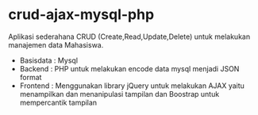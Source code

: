 # crud-ajax-mysql-php

Aplikasi sederahana CRUD (Create,Read,Update,Delete) untuk melakukan manajemen data Mahasiswa.
<ul>
  <li>Basisdata : Mysql</li>
<li>Backend   : PHP untuk melakukan encode data mysql menjadi JSON format</li>
<li>Frontend  : Menggunakan library jQuery untuk melakukan AJAX yaitu menampilkan dan menanipulasi tampilan dan Boostrap untuk mempercantik tampilan</li>
 </ul>
